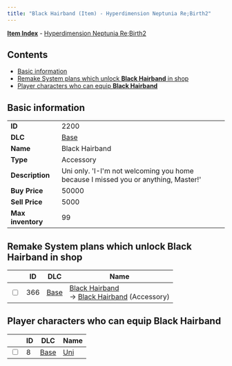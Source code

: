 ```yaml
---
title: "Black Hairband (Item) - Hyperdimension Neptunia Re;Birth2"
---
```


[**Item Index**](/neptunia/rb2/item/index.html) - [Hyperdimension Neptunia Re;Birth2](/neptunia/rb2)

## Contents

- [Basic information](#basic-information)
- [Remake System plans which unlock **Black Hairband** in shop](#remake-system-plans-which-unlock-black-hairband-in-shop)
- [Player characters who can equip **Black Hairband**](#player-characters-who-can-equip-black-hairband)

## Basic information

|   |   |
| -- | -- |
| **ID** | 2200 |
| **DLC** | [Base](/neptunia/rb2/dlc/0-base.html) |
| **Name** | Black Hairband |
| **Type** | Accessory |
| **Description** | Uni only. 'I-I'm not welcoming you home because I missed you or anything, Master!' |
| **Buy Price** | 50000 |
| **Sell Price** | 5000 |
| **Max inventory** | 99 |

## Remake System plans which unlock **Black Hairband** in shop

|    | ID | DLC | Name |
| -- | -- | --- | ---- |
| <input type="checkbox" id="rb2-remake-0-366" class="trackbox" /> | 366 | [Base](/neptunia/rb2/dlc/0-base.html) | [Black Hairband](/neptunia/rb2/remake/0-366-black-hairband.html)<br />→ [Black Hairband](/neptunia/rb2/item/0-2200-black-hairband.html) (Accessory) |

## Player characters who can equip **Black Hairband**

|    | ID | DLC | Name |
| -- | -- | --- | ---- |
| <input type="checkbox" id="rb2-player-0-8" class="trackbox" /> | 8 | [Base](/neptunia/rb2/dlc/0-base.html) | [Uni](/neptunia/rb2/player/0-8-uni.html) |